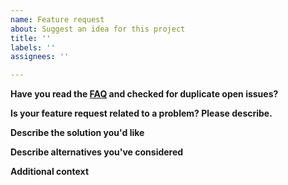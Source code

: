 ```yaml
---
name: Feature request
about: Suggest an idea for this project
title: ''
labels: ''
assignees: ''

---
```


**Have you read the [FAQ](https://bit.ly/ShakaFAQ) and checked for duplicate open issues?**


**Is your feature request related to a problem? Please describe.**
<!-- A clear and concise description of what the problem is. Ex. I'm always frustrated when [...] -->


**Describe the solution you'd like**
<!-- A clear and concise description of what you want to happen. -->


**Describe alternatives you've considered**
<!-- A clear and concise description of any alternative solutions or features you've considered. -->


**Additional context**
<!-- Add any other context or screenshots about the feature request here. -->
